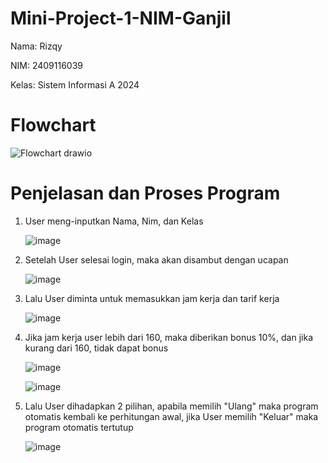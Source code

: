 # Mini-Project-1-NIM-Ganjil

Nama: Rizqy

NIM: 2409116039

Kelas: Sistem Informasi A 2024

# Flowchart

![Flowchart drawio](https://github.com/user-attachments/assets/9c9d2501-81c1-4328-8bdb-3edb760c8fad)

# Penjelasan dan Proses Program

1. User meng-inputkan Nama, Nim, dan Kelas
   
   ![image](https://github.com/user-attachments/assets/a4c6d19c-0f2b-412f-8238-f82489079c23)

2. Setelah User selesai login, maka akan disambut dengan ucapan

   ![image](https://github.com/user-attachments/assets/5e858b6d-a404-41f4-94bd-9f7ad8b5b4c1)

3. Lalu User diminta untuk memasukkan jam kerja dan tarif kerja

   ![image](https://github.com/user-attachments/assets/5558ad43-4ba4-44aa-8f41-26c400b70581)

4. Jika jam kerja user lebih dari 160, maka diberikan bonus 10%, dan jika kurang dari 160, tidak dapat bonus

   ![image](https://github.com/user-attachments/assets/db983f09-2eaf-4730-9ba0-590b8f899b61)

   ![image](https://github.com/user-attachments/assets/8b9352be-4976-404f-b625-11abc2befb59)

5. Lalu User dihadapkan 2 pilihan, apabila memilih "Ulang" maka program otomatis kembali ke perhitungan awal, jika User memilih "Keluar" maka program otomatis tertutup

   ![image](https://github.com/user-attachments/assets/9747e062-4e6a-4efb-af2b-8ae1943e4813)


